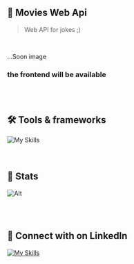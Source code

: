 ## 💬 Movies Web Api
> Web API for jokes ;)

<br>

...Soon image

### the frontend will be available 

<br><br>

## 🛠️ Tools & frameworks

![My Skills](https://skillicons.dev/icons?i=cs,dotnet,supabase,postgres)
<br><br><br>


## 🚦 Stats

![Alt](https://repobeats.axiom.co/api/embed/2d8a2a8a2a46985e4840695c6f9978ba7d687cc1.svg "Repobeats analytics image")


<br> <br>

## 🔌 Connect with on LinkedIn

[![My Skills](https://skillicons.dev/icons?i=linkedin)](https://www.linkedin.com/in/melory-ayala/)

<br> <br>
